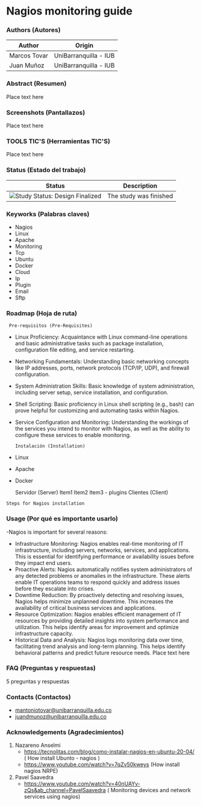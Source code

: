 Nagios monitoring guide
=================

### Authors (Autores)

| Author                | Origin                               |
| --------------------- | ------------------------------------ |
| Marcos Tovar          | UniBarranquilla - IUB                |
| Juan Muñoz            | UniBarranquilla - IUB                |

### Abstract (Resumen)

Place text here

### Screenshots (Pantallazos)

Place text here

### TOOLS TIC'S (Herramientas TIC'S)

Place text here

### Status (Estado del trabajo)

| Status            | Description                          |
| ----------------- | ------------------------------------ |
| <img src="https://img.shields.io/badge/Study%20Status-Design%20Finalized-brightgreen.svg" alt="Study Status: Design Finalized"> | The study was finished | 

### Keyworks (Palabras claves)
   * Nagios
   * Linux
   * Apache
   * Monitoring
   * Tcp
   * Ubuntu
   * Docker
   * Cloud
   * Ip
   * Plugin
   * Email
   * Sftp

### Roadmap (Hoja de ruta)

	 Pre-requisitos (Pre-Requisites)
  * Linux Proficiency: Acquaintance with Linux command-line operations and basic administrative tasks such as package installation, configuration file editing, and service restarting.
  * Networking Fundamentals: Understanding basic networking concepts like IP addresses, ports, network protocols (TCP/IP, UDP), and firewall configuration.
  * System Administration Skills: Basic knowledge of system administration, including server setup, service installation, and configuration.
  * Shell Scripting: Basic proficiency in Linux shell scripting (e.g., bash) can prove helpful for customizing and automating tasks within Nagios.
  * Service Configuration and Monitoring: Understanding the workings of the services you intend to monitor with Nagios, as well as the ability to configure these services to enable monitoring.
	
 		Instalación (Installation)
  * Linux
  * Apache
  * Docker
    
    Servidor (Server)
		Item1
		Item2
		Item3 - plugins 
   Clientes (Client)

```Steps for Nagios installation```

### Usage (Por qué es importante usarlo)
-Nagios is important for several reasons:

 * Infrastructure Monitoring: Nagios enables real-time monitoring of IT infrastructure, including servers, networks, services, and applications. This is essential for identifying performance 
   or availability issues before they impact end users.
 * Proactive Alerts: Nagios automatically notifies system administrators of any detected problems or anomalies in the infrastructure. These alerts enable IT operations teams to respond quickly 
   and address issues before they escalate into crises.
 * Downtime Reduction: By proactively detecting and resolving issues, Nagios helps minimize unplanned downtime. This increases the availability of critical business services and applications.
 * Resource Optimization: Nagios enables efficient management of IT resources by providing detailed insights into system performance and utilization. This helps identify areas for improvement 
   and optimize infrastructure capacity.
 * Historical Data and Analysis: Nagios logs monitoring data over time, facilitating trend analysis and long-term planning. This helps identify behavioral patterns and predict future resource 
   needs.
Place text here

### FAQ (Preguntas y respuestas)

5 preguntas y respuestas

### Contacts (Contactos)
 * mantoniotovar@unibarranquilla.edu.co
 * juandmunoz@unibarranquilla.edu.co

### Acknowledgements (Agradecimientos)
 1. Nazareno Anselmi
    - https://tecnolitas.com/blog/como-instalar-nagios-en-ubuntu-20-04/ ( How install Ubunto - nagios )
    - https://www.youtube.com/watch?v=7qZv50kweys (How install nagios NRPE)
 2. Pavel Saavedra
    - https://www.youtube.com/watch?v=40nUAYv-zQs&ab_channel=PavelSaavedra ( Monitoring devices and network services using nagios)

